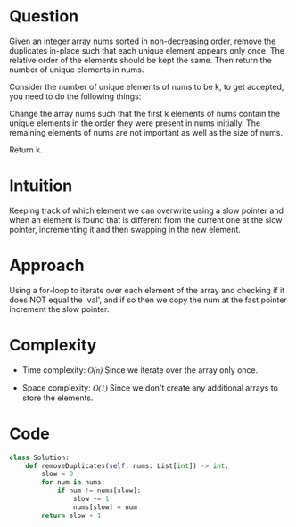 # Question
Given an integer array nums sorted in non-decreasing order, remove the duplicates
in-place such that each unique element appears only once. The relative order of
the elements should be kept the same. Then return the number of unique elements
in nums.

Consider the number of unique elements of nums to be k, to get accepted, you need to
do the following things:

Change the array nums such that the first k elements of nums contain the unique
elements in the order they were present in nums initially. The remaining elements
of nums are not important as well as the size of nums.

Return k.


# Intuition
Keeping track of which element we can overwrite using a slow pointer and when an element
is found that is different from the current one at the slow pointer, incrementing it and
then swapping in the new element.

# Approach
Using a for-loop to iterate over each element of the array and checking if it does NOT
equal the 'val', and if so then we copy the num at the fast pointer increment
the slow pointer.

# Complexity
- Time complexity:
<span style="font-family: cursive;">*O(n)*</span> Since we iterate over the array only once.

- Space complexity:
<span style="font-family: cursive;">*O(1)*</span> Since we don't create any additional arrays to store the elements.

# Code
```python
class Solution:
    def removeDuplicates(self, nums: List[int]) -> int:
        slow = 0
        for num in nums:
            if num != nums[slow]:
                slow += 1
                nums[slow] = num
        return slow + 1
```